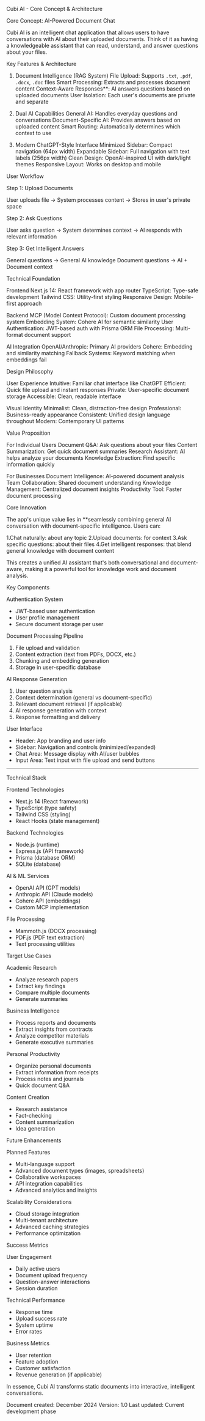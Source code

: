 ﻿Cubi AI - Core Concept & Architecture

Core Concept: AI-Powered Document Chat

Cubi AI is an intelligent chat application that allows users to have conversations with AI about their uploaded documents. Think of it as having a knowledgeable assistant that can read, understand, and answer questions about your files.



Key Features & Architecture

1. Document Intelligence (RAG System)
File Upload: Supports `.txt`, `.pdf`, `.docx`, `.doc` files
Smart Processing: Extracts and processes document content
Context-Aware Responses**: AI answers questions based on uploaded documents
User Isolation: Each user's documents are private and separate

2. Dual AI Capabilities
General AI: Handles everyday questions and conversations
Document-Specific AI: Provides answers based on uploaded content
Smart Routing: Automatically determines which context to use

3. Modern ChatGPT-Style Interface
Minimized Sidebar: Compact navigation (64px width)
Expandable Sidebar: Full navigation with text labels (256px width)
Clean Design: OpenAI-inspired UI with dark/light themes
Responsive Layout: Works on desktop and mobile



User Workflow

Step 1: Upload Documents

User uploads file → System processes content → Stores in user's private space


Step 2: Ask Questions

User asks question → System determines context → AI responds with relevant information


Step 3: Get Intelligent Answers

General questions → General AI knowledge
Document questions → AI + Document context




Technical Foundation

Frontend
Next.js 14: React framework with app router
TypeScript: Type-safe development
Tailwind CSS: Utility-first styling
Responsive Design: Mobile-first approach

Backend
MCP (Model Context Protocol): Custom document processing system
Embedding System: Cohere AI for semantic similarity
User Authentication: JWT-based auth with Prisma ORM
File Processing: Multi-format document support

AI Integration
OpenAI/Anthropic: Primary AI providers
Cohere: Embedding and similarity matching
Fallback Systems: Keyword matching when embeddings fail


Design Philosophy

User Experience
Intuitive: Familiar chat interface like ChatGPT
Efficient: Quick file upload and instant responses
Private: User-specific document storage
Accessible: Clean, readable interface

Visual Identity
Minimalist: Clean, distraction-free design
Professional: Business-ready appearance
Consistent: Unified design language throughout
Modern: Contemporary UI patterns



Value Proposition

For Individual Users
Document Q&A: Ask questions about your files
Content Summarization: Get quick document summaries
Research Assistant: AI helps analyze your documents
Knowledge Extraction: Find specific information quickly

For Businesses
Document Intelligence: AI-powered document analysis
Team Collaboration: Shared document understanding
Knowledge Management: Centralized document insights
Productivity Tool: Faster document processing



Core Innovation

The app's unique value lies in **seamlessly combining general AI conversation with document-specific intelligence. Users can:

1.Chat naturally: about any topic
2.Upload documents: for context
3.Ask specific questions: about their files
4.Get intelligent responses: that blend general knowledge with document content

This creates a unified AI assistant that's both conversational and document-aware, making it a powerful tool for knowledge work and document analysis.



Key Components

Authentication System
- JWT-based user authentication
- User profile management
- Secure document storage per user

Document Processing Pipeline
1. File upload and validation
2. Content extraction (text from PDFs, DOCX, etc.)
3. Chunking and embedding generation
4. Storage in user-specific database

AI Response Generation
1. User question analysis
2. Context determination (general vs document-specific)
3. Relevant document retrieval (if applicable)
4. AI response generation with context
5. Response formatting and delivery

User Interface
- Header: App branding and user info
- Sidebar: Navigation and controls (minimized/expanded)
- Chat Area: Message display with AI/user bubbles
- Input Area: Text input with file upload and send buttons

---

Technical Stack

Frontend Technologies
- Next.js 14 (React framework)
- TypeScript (type safety)
- Tailwind CSS (styling)
- React Hooks (state management)

Backend Technologies
- Node.js (runtime)
- Express.js (API framework)
- Prisma (database ORM)
- SQLite (database)

AI & ML Services
- OpenAI API (GPT models)
- Anthropic API (Claude models)
- Cohere API (embeddings)
- Custom MCP implementation

File Processing
- Mammoth.js (DOCX processing)
- PDF.js (PDF text extraction)
- Text processing utilities



Target Use Cases

Academic Research
- Analyze research papers
- Extract key findings
- Compare multiple documents
- Generate summaries

Business Intelligence
- Process reports and documents
- Extract insights from contracts
- Analyze competitor materials
- Generate executive summaries

Personal Productivity
- Organize personal documents
- Extract information from receipts
- Process notes and journals
- Quick document Q&A

Content Creation
- Research assistance
- Fact-checking
- Content summarization
- Idea generation



Future Enhancements

Planned Features
- Multi-language support
- Advanced document types (images, spreadsheets)
- Collaborative workspaces
- API integration capabilities
- Advanced analytics and insights

Scalability Considerations
- Cloud storage integration
- Multi-tenant architecture
- Advanced caching strategies
- Performance optimization



Success Metrics

User Engagement
- Daily active users
- Document upload frequency
- Question-answer interactions
- Session duration

Technical Performance
- Response time
- Upload success rate
- System uptime
- Error rates

Business Metrics
- User retention
- Feature adoption
- Customer satisfaction
- Revenue generation (if applicable)



In essence, Cubi AI transforms static documents into interactive, intelligent conversations.



Document created: December 2024
Version: 1.0
Last updated: Current development phase
